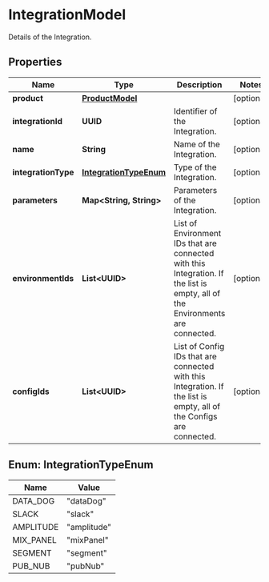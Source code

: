 

# IntegrationModel

Details of the Integration.

## Properties

| Name | Type | Description | Notes |
|------------ | ------------- | ------------- | -------------|
|**product** | [**ProductModel**](ProductModel.md) |  |  [optional] |
|**integrationId** | **UUID** | Identifier of the Integration. |  [optional] |
|**name** | **String** | Name of the Integration. |  [optional] |
|**integrationType** | [**IntegrationTypeEnum**](#IntegrationTypeEnum) | Type of the Integration. |  [optional] |
|**parameters** | **Map&lt;String, String&gt;** | Parameters of the Integration. |  [optional] |
|**environmentIds** | **List&lt;UUID&gt;** | List of Environment IDs that are connected with this Integration. If the list is empty, all of the Environments are connected. |  [optional] |
|**configIds** | **List&lt;UUID&gt;** | List of Config IDs that are connected with this Integration. If the list is empty, all of the Configs are connected. |  [optional] |



## Enum: IntegrationTypeEnum

| Name | Value |
|---- | -----|
| DATA_DOG | &quot;dataDog&quot; |
| SLACK | &quot;slack&quot; |
| AMPLITUDE | &quot;amplitude&quot; |
| MIX_PANEL | &quot;mixPanel&quot; |
| SEGMENT | &quot;segment&quot; |
| PUB_NUB | &quot;pubNub&quot; |



